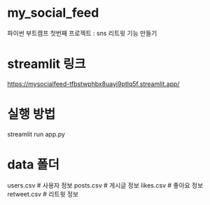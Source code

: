 # my_social_feed
파이썬 부트캠프 첫번째 프로젝트 : sns 리트윗 기능 만들기

# streamlit 링크
https://mysocialfeed-tfbstwphbx8uayj9ptlq5f.streamlit.app/

# 실행 방법
streamlit run app.py

# data 폴더
users.csv       # 사용자 정보
posts.csv       # 게시글 정보 
likes.csv       # 좋아요 정보 
retweet.csv     # 리트윗 정보 